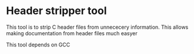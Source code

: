 # Header stripper tool
This tool is to strip C header files from unnececery information. This allows making documentation from header files much easyer
  
This tool depends on GCC
